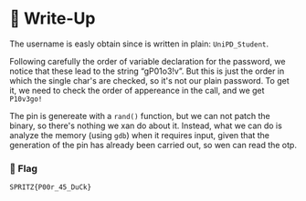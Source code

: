 # 🔑 Write-Up

The username is easly obtain since is written in plain: `UniPD_Student`.

Following carefully the order of variable declaration for the password, we notice that these lead to the string “gP01o3!v”. But this is just the order in which the single char's are checked, so it's not our plain password. To get it, we need to check the order of appereance in the call, and we get `P10v3go!`

The pin is genereate with a `rand()` function, but we can not patch the binary, so there's nothing we xan do about it. Instead, what we can do is analyze the memory (using `gdb`) when it requires input, given that the generation of the pin has already been carried out, so wen can read the otp.


### 🚩 Flag 

```plain
SPRITZ{P00r_45_DuCk}
```